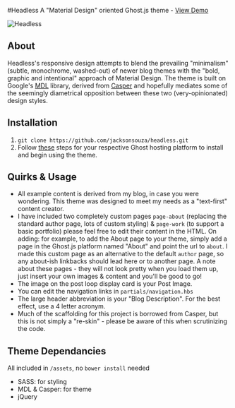 #Headless
A "Material Design" oriented Ghost.js theme - [View Demo](http://headfullofnothing.com/)

![Headless](https://cloud.githubusercontent.com/assets/3741213/9129710/12e28ed2-3c90-11e5-9794-993b122128c1.png)

## About

Headless's responsive design attempts to blend the prevailing "minimalism" (subtle, monochrome, washed-out) of newer blog themes with the "bold, graphic and intentional" approach of Material Design. The theme is built on Google's [MDL](http://www.getmdl.io/) library, derived from [Casper](https://github.com/TryGhost/Casper) and hopefully mediates some of the seemingly diametrical opposition between these two (very-opinionated) design styles.

## Installation

1. `git clone https://github.com/jacksonsouza/headless.git`
2. Follow [these](https://www.ghostforbeginners.com/how-to-upload-a-theme/) steps for your respective Ghost hosting platform to install and begin using the theme.

## Quirks & Usage

+ All example content is derived from my blog, in case you were wondering. This theme was designed to meet my needs as a "text-first" content creator.
+ I have included two completely custom pages `page-about` (replacing the standard author page, lots of custom styling) & `page-work` (to support a basic portfolio) please feel free to edit their content in the HTML. On adding: for example, to add the About page to your theme, simply add a page in the Ghost.js platform named "About" and point the url to `about`. I made this custom page as an alternative to the default `author` page, so any about-ish linkbacks should lead here or to another page. A note about these pages - they will not look pretty when you load them up, just insert your own images & content and you'll be good to go!
+ The image on the post loop display card is your Post Image.
+ You can edit the navigation links in `partials/navigation.hbs`
+ The large header abbreviation is your "Blog Description". For the best effect, use a 4 letter acronym.
+ Much of the scaffolding for this project is borrowed from Casper, but this is not simply a "re-skin" - please be aware of this when scrutinizing the code.


## Theme Dependancies

All included in `/assets`, no `bower install` needed

+ SASS: for styling
+ MDL & Casper: for theme
+ jQuery

